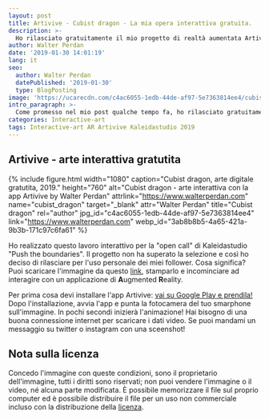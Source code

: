 ```yaml
---
layout: post
title: Artivive - Cubist dragon - La mia opera interattiva gratuita.
description: >-
  Ho rilasciato gratuitamente il mio progetto di realtà aumentata Artivive "Cubist dragon". Leggi di più nella pagina per tutte le informazioni.
author: Walter Perdan
date: '2019-01-30 14:01:19'
lang: it
seo:
  author: Walter Perdan
  datePublished: '2019-01-30'
  type: BlogPosting
image: 'https://ucarecdn.com/c4ac6055-1edb-44de-af97-5e7363814ee4/cubist_dragon.jpg'
intro_paragraph: >-
  Come promesso nel mio post qualche tempo fa, ho rilasciato gratuitamente il mio progetto creato con Artivive. Maggiori informazioni nell'articolo di seguito.
categories: Interactive-art
tags: Interactive-art AR Artivive Kaleidastudio 2019
---
```

## Artivive - arte interattiva gratutita

{% include figure.html width="1080" caption="Cubist dragon, arte digitale gratutita, 2019." height="760" alt="Cubist dragon - arte interattiva con la app Artivive by Walter Perdan" attrlink="https://www.walterperdan.com" name="cubist_dragon" target="_blank" attr="Walter Perdan" title="Cubist dragon" rel="author" jpg_id="c4ac6055-1edb-44de-af97-5e7363814ee4" link="https://www.walterperdan.com" webp_id="3ab8b8b5-4a65-421a-9b3b-171c97c6fa61" %}

Ho realizzato questo lavoro interattivo per la "open call" di Kaleidastudio "Push the boundaries". Il progetto non ha superato la selezione e così ho deciso di rilasciare per l'uso personale dei miei follower. Cosa significa? Puoi scaricare l'immagine da questo <a href="/assets/images/uploads/cubist_dragon.jpg" download>link</a>, stamparlo e incominciare ad interagire con un applicazione di **A**ugmented **R**eality.

Per prima cosa devi installare l'app Artivive: [vai su Google Play e prendila!](https://play.google.com/store/apps/details?id=com.artivive&hl=en) Dopo l'installazione, avvia l'app e punta la fotocamera del tuo smarphone sull'immagine. In pochi secondi inizierà l'animazione! Hai bisogno di una buona connessione internet per scaricare i dati video. Se puoi mandami un messaggio su twitter o instagram con una sceenshot!

## Nota sulla licenza

Concedo l'immagine con queste condizioni, sono il proprietario dell'immagine, tutti i diritti sono riservati; non puoi vendere l'immagine o il video, né alcuna parte modificata. È possibile memorizzare il file sul proprio computer ed è possibile distribuire il file per un uso non commerciale incluso con la distribuzione della [licenza](https://github.com/kalwalt/kalwalt.github.io/blob/master/LICENSE.md).
